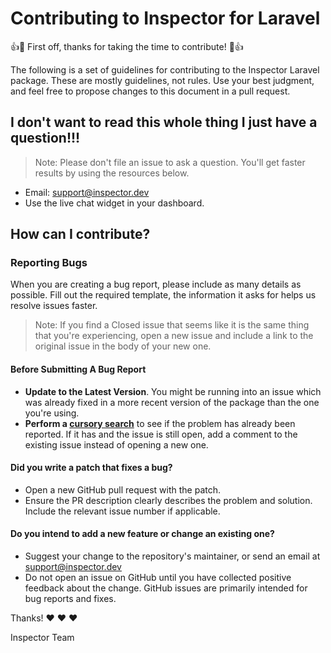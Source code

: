 # Contributing to Inspector for Laravel

👍🎉 First off, thanks for taking the time to contribute! 🎉👍

The following is a set of guidelines for contributing to the Inspector Laravel package. These are mostly guidelines, not rules. Use your best judgment, and feel free to propose changes to this document in a pull request.

## I don't want to read this whole thing I just have a question!!!

> Note: Please don't file an issue to ask a question. You'll get faster results by using the resources below.

- Email: [support@inspector.dev](support@inspector.dev)
- Use the live chat widget in your dashboard.

## How can I contribute?

### Reporting Bugs

When you are creating a bug report, please include as many details as possible. 
Fill out the required template, the information it asks for helps us resolve issues faster.

> Note: If you find a Closed issue that seems like it is the same thing that you're experiencing, 
> open a new issue and include a link to the original issue in the body of your new one.

#### Before Submitting A Bug Report

- **Update to the Latest Version**. You might be running into an issue which was already fixed in a more recent version of the package than the one you're using.
- **Perform a [cursory search](https://github.com/search?q=is%3Aissue+user%3Ainspector-apm)** to see if the problem has already been reported. If it has and the issue is still open, add a comment to the existing issue instead of opening a new one.

#### Did you write a patch that fixes a bug?

- Open a new GitHub pull request with the patch.
- Ensure the PR description clearly describes the problem and solution. Include the relevant issue number if applicable.

#### Do you intend to add a new feature or change an existing one?

- Suggest your change to the repository's maintainer, or send an email at [support@inspector.dev](support@inspector.dev) 
- Do not open an issue on GitHub until you have collected positive feedback about the change. GitHub issues are primarily intended for bug reports and fixes.

Thanks! ❤️ ❤️ ❤️

Inspector Team
